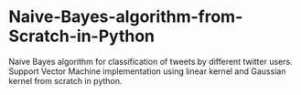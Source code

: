 # Naive-Bayes-algorithm-from-Scratch-in-Python
Naive Bayes algorithm for classification of tweets by different twitter users.
Support Vector Machine implementation using linear kernel and Gaussian kernel from scratch in python.
